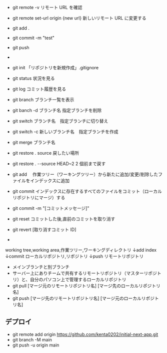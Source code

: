 - git remote -v リモート URL を確認
- git remote set-url origin {new url} 新しいリモート URL に変更する
- git add .
- git commit -m "test"
- git push
-

- git init 「リポジトリを新規作成」.gitignore
- git status 状況を見る
- git log コミット履歴を見る
- git branch ブランチ一覧を表示
- git banch -d ブランチ名 指定ブランチを削除
- git switch ブランチ名　指定ブランチに切り替え
- git switch -c 新しいブランチ名　指定ブランチを作成
- git merge ブランチ名
- git restore . source 戻したい場所
- git restore . --source HEAD~2 2 個前まで戻す
- git add 　作業ツリー（ワーキングツリー）から新たに追加/変更/削除したファイルをインデックスに追加
- git commit インデックスに存在するすべてのファイルをコミット（ローカルリポジトリにマージ）する
- git commit -m "[コミットメッセージ]"
- git reset コミットした後,直前のコミットを取り消す
- git revert [取り消すコミット ID]
-

working tree,working area,作業ツリー,ワーキングディレクトリ
↓add
index
↓commit
ローカルリポジトリ,リポジトリ
↓push
リモートリポジトリ

- メインブランチと別ブランチ
- サーバー上にありチームで共有するリモートリポジトリ（マスターリポジトリ）と、自分のパソコン上で管理するローカルリポジトリ
- git pull [マージ元のリモートリポジトリ名] [マージ先のローカルリポジトリ名]
- git push [マージ先のリモートリポジトリ名] [マージ元のローカルリポジトリ名]

## デプロイ

- git remote add origin https://github.com/kenta0202/initial-next-app.git
- git branch -M main
- git push -u origin main
